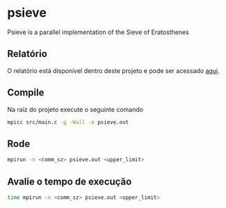 # psieve

Psieve is a parallel implementation of the Sieve of Eratosthenes

## Relatório

O relatório está disponível dentro deste projeto e pode ser acessado [aqui](https://github.com/ufabc-bcc/psieve/blob/master/doc/Crivo%20de%20Erat%C3%B3stenes.pdf).

## Compile

Na raiz do projeto execute o seguinte comando

```bash
mpicc src/main.c -g -Wall -o psieve.out
```

## Rode

```bash
mpirun -n <comm_sz> psieve.out <upper_limit>
```

## Avalie o tempo de execução

```bash
time mpirun -n <comm_sz> psieve.out <upper_limit>
```
